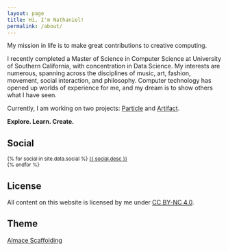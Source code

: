 ```yaml
---
layout: page
title: Hi, I'm Nathaniel!
permalink: /about/
---
```


My mission in life is to make great contributions to creative computing.

I recently completed a Master of Science in Computer Science at University of
Southern California, with concentration in Data Science. My interests are numerous,
spanning across the disciplines of music, art, fashion, movement, social
interaction, and philosophy. Computer technology has opened up worlds of
experience for me, and my dream is to show others what I have seen.

Currently, I am working on two projects: [Particle](/particle/) and
[Artifact](/artifact/).

**Explore. Learn. Create.**

## Social

<p>
  <small>
  {% for social in site.data.social %}
    <a target="_blank" href="{{ social.url }}" title="{{ social.title }}">
      <i class="fa {{ social.icon }}"></i>
      {{ social.desc }}
    </a><br>
  {% endfor %}
  </small>
</p>

## License

<p>
  All content on this website is licensed by me under
  <a target="_blank" href="http://creativecommons.org/licenses/by-nc/4.0/">CC BY-NC 4.0</a>.
</p>

## Theme

<p>
  <a target="_blank" href="http://sparanoid.com/lab/amsf/">Almace Scaffolding</a>
</p>
